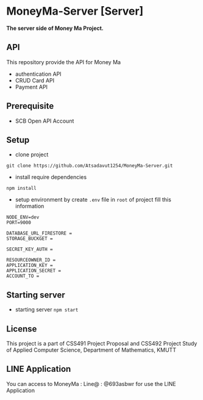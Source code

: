 # MoneyMa-Server [Server]
**The server side of Money Ma Project.**

## API
This repository provide the API for Money Ma
- authentication API
- CRUD Card API
- Payment API

## Prerequisite
- SCB Open API Account

## Setup
- clone project
```
git clone https://github.com/Atsadavut1254/MoneyMa-Server.git
```
- install require dependencies
```
npm install
```
- setup environment by create `.env` file in `root` of project fill this information
```
NODE_ENV=dev
PORT=9000  
  
DATABASE_URL_FIRESTORE = 
STORAGE_BUCKGET = 

SECRET_KEY_AUTH = 

RESOURCEOWNER_ID = 
APPLICATION_KEY = 
APPLICATION_SECRET = 
ACCOUNT_TO = 

```

## Starting server
- starting server `npm start`

## License
This project is a part of CSS491 Project Proposal and CSS492 Project Study of Applied Computer Science, Department of Mathematics, KMUTT

## LINE Application
You can access to MoneyMa : Line@ : @693asbwr for use the LINE Application


